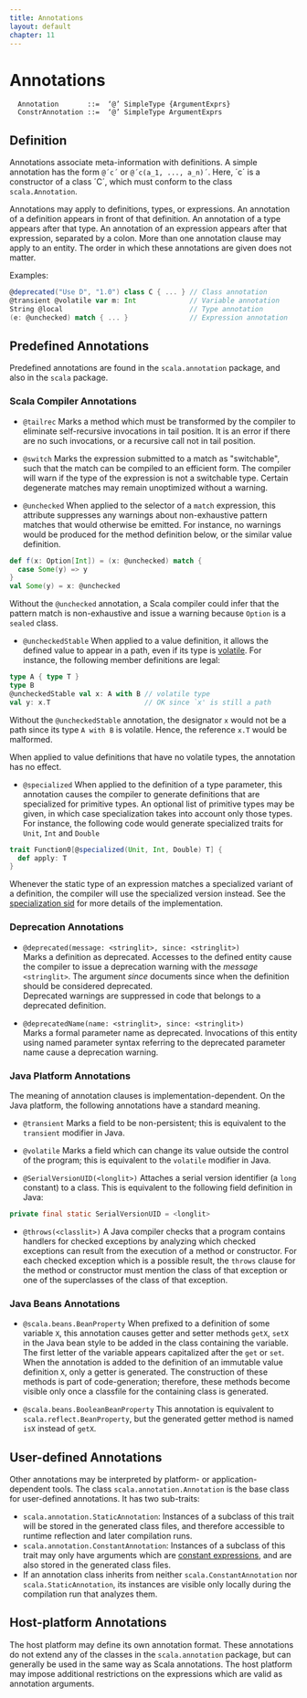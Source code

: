 ```yaml
---
title: Annotations
layout: default
chapter: 11
---
```


# Annotations

```ebnf
  Annotation       ::=  ‘@’ SimpleType {ArgumentExprs}
  ConstrAnnotation ::=  ‘@’ SimpleType ArgumentExprs
```

## Definition

Annotations associate meta-information with definitions.
A simple annotation has the form `@´c´` or `@´c(a_1, ..., a_n)´`.
Here, ´c´ is a constructor of a class ´C´, which must conform to the class `scala.Annotation`.

Annotations may apply to definitions, types, or expressions.
An annotation of a definition appears in front of that definition.
An annotation of a type appears after that type.
An annotation of an expression appears after that expression, separated by a colon.
More than one annotation clause may apply to an entity.
The order in which these annotations are given does not matter.

Examples:

```scala
@deprecated("Use D", "1.0") class C { ... } // Class annotation
@transient @volatile var m: Int             // Variable annotation
String @local                               // Type annotation
(e: @unchecked) match { ... }               // Expression annotation
```

## Predefined Annotations

Predefined annotations are found in the `scala.annotation` package, and also in the `scala` package.

### Scala Compiler Annotations

* `@tailrec` Marks a method which must be transformed by the compiler to eliminate self-recursive invocations in tail position.
It is an error if there are no such invocations, or a recursive call not in tail position.

* `@switch` Marks the expression submitted to a match as "switchable", such that the match can be compiled to an efficient form.
The compiler will warn if the type of the expression is not a switchable type.
Certain degenerate matches may remain unoptimized without a warning.

* `@unchecked` When applied to the selector of a `match` expression, this attribute suppresses any warnings about non-exhaustive pattern matches that would otherwise be emitted.
For instance, no warnings would be produced for the method definition below, or the similar value definition.
```scala
def f(x: Option[Int]) = (x: @unchecked) match {
  case Some(y) => y
}
val Some(y) = x: @unchecked
```
Without the `@unchecked` annotation, a Scala compiler could infer that the pattern match is non-exhaustive and issue a warning because `Option` is a `sealed` class.

* `@uncheckedStable` When applied to a value definition, it allows the defined value to appear in a path, even if its type is [volatile](03-types.html#volatile-types).
For instance, the following member definitions are legal:
```scala
type A { type T }
type B
@uncheckedStable val x: A with B // volatile type
val y: x.T                       // OK since `x' is still a path
```
Without the `@uncheckedStable` annotation, the designator `x` would not be a path since its type `A with B` is volatile.
Hence, the reference `x.T` would be malformed.

When applied to value definitions that have no volatile types, the annotation has no effect.

* `@specialized` When applied to the definition of a type parameter, this annotation causes the compiler to generate definitions that are specialized for primitive types.
An optional list of primitive types may be given, in which case specialization takes into account only those types.
For instance, the following code would generate specialized traits for `Unit`, `Int` and `Double`
```scala
trait Function0[@specialized(Unit, Int, Double) T] {
  def apply: T
}
```
Whenever the static type of an expression matches a specialized variant of a definition, the compiler will use the specialized version instead.
See the [specialization sid](https://docs.scala-lang.org/sips/scala-specialization.html) for more details of the implementation.

### Deprecation Annotations

* `@deprecated(message: <stringlit>, since: <stringlit>)`<br/>
Marks a definition as deprecated.
Accesses to the defined entity cause the compiler to issue a deprecation warning with the _message_ `<stringlit>`.
The argument _since_ documents since when the definition should be considered deprecated.<br/>
Deprecated warnings are suppressed in code that belongs to a deprecated definition.

* `@deprecatedName(name: <stringlit>, since: <stringlit>)`<br/>
Marks a formal parameter name as deprecated.
Invocations of this entity using named parameter syntax referring to the deprecated parameter name cause a deprecation warning.

### Java Platform Annotations

The meaning of annotation clauses is implementation-dependent.
On the Java platform, the following annotations have a standard meaning.

* `@transient` Marks a field to be non-persistent; this is equivalent to the `transient` modifier in Java.

* `@volatile` Marks a field which can change its value outside the control of the program; this is equivalent to the `volatile` modifier in Java.

* `@SerialVersionUID(<longlit>)` Attaches a serial version identifier (a `long` constant) to a class.
This is equivalent to the following field definition in Java:

```java
private final static SerialVersionUID = <longlit>
```

* `@throws(<classlit>)` A Java compiler checks that a program contains handlers for checked exceptions by analyzing which checked exceptions can result from the execution of a method or constructor.
For each checked exception which is a possible result, the `throws` clause for the method or constructor must mention the class of that exception or one of the superclasses of the class of that exception.

### Java Beans Annotations

* `@scala.beans.BeanProperty` When prefixed to a definition of some variable `X`, this annotation causes getter and setter methods `getX`, `setX` in the Java bean style to be added in the class containing the variable.
The first letter of the variable appears capitalized after the `get` or `set`.
When the annotation is added to the definition of an immutable value definition `X`, only a getter is generated.
The construction of these methods is part of code-generation; therefore, these methods become visible only once a classfile for the containing class is generated.

* `@scala.beans.BooleanBeanProperty` This annotation is equivalent to `scala.reflect.BeanProperty`, but the generated getter method is named `isX` instead of `getX`.

## User-defined Annotations

Other annotations may be interpreted by platform- or application-dependent tools.
The class `scala.annotation.Annotation` is the base class for user-defined annotations. It has two sub-traits:
- `scala.annotation.StaticAnnotation`: Instances of a subclass of this trait will be stored in the generated class files, and therefore accessible to runtime reflection and later compilation runs.
- `scala.annotation.ConstantAnnotation`: Instances of a subclass of this trait may only have arguments which are [constant expressions](06-expressions.html#constant-expressions), and are also stored in the generated class files.
- If an annotation class inherits from neither `scala.ConstantAnnotation` nor `scala.StaticAnnotation`, its instances are visible only locally during the compilation run that analyzes them.

## Host-platform Annotations

The host platform may define its own annotation format.
These annotations do not extend any of the classes in the `scala.annotation` package, but can generally be used in the same way as Scala annotations.
The host platform may impose additional restrictions on the expressions which are valid as annotation arguments.
